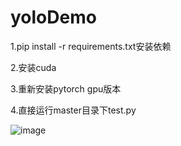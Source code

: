 # yoloDemo
1.pip install -r requirements.txt安装依赖

2.安装cuda

3.重新安装pytorch gpu版本

4.直接运行master目录下test.py

![image](https://user-images.githubusercontent.com/45934872/182556080-52a79789-a5e2-4da0-bf7d-b032ad808a1e.png)
